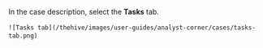 In the case description, select the **Tasks** tab.

    ![Tasks tab](/thehive/images/user-guides/analyst-corner/cases/tasks-tab.png)